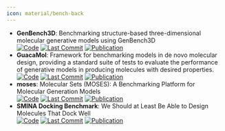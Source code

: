 ```yaml
---
icon: material/bench-back
---
```


- **GenBench3D**: Benchmarking structure-based three-dimensional molecular generative models using GenBench3D  
		[![Code](https://img.shields.io/github/stars/bbaillif/genbench3d?style=for-the-badge&logo=github)](https://github.com/bbaillif/genbench3d) [![Last Commit](https://img.shields.io/github/last-commit/bbaillif/genbench3d?style=for-the-badge&logo=github)](https://github.com/bbaillif/genbench3d) [![Publication](https://img.shields.io/badge/Publication-Citations:0-blue?style=for-the-badge&logo=bookstack)](https://doi.org/10.1002/prot.26605/v1/review1) 
- **GuacaMol**: Framework for benchmarking models in de novo molecular design, providing a standard suite of tests to evaluate the performance of generative models in producing molecules with desired properties.  
		[![Code](https://img.shields.io/github/stars/BenevolentAI/guacamol?style=for-the-badge&logo=github)](https://github.com/BenevolentAI/guacamol) [![Last Commit](https://img.shields.io/github/last-commit/BenevolentAI/guacamol?style=for-the-badge&logo=github)](https://github.com/BenevolentAI/guacamol) [![Publication](https://img.shields.io/badge/Publication-Citations:436-blue?style=for-the-badge&logo=bookstack)](https://doi.org/10.1021/acs.jcim.8b00839) 
- **moses**: Molecular Sets (MOSES): A Benchmarking Platform for Molecular Generation Models  
		[![Code](https://img.shields.io/github/stars/molecularsets/moses?style=for-the-badge&logo=github)](https://github.com/molecularsets/moses) [![Last Commit](https://img.shields.io/github/last-commit/molecularsets/moses?style=for-the-badge&logo=github)](https://github.com/molecularsets/moses) [![Publication](https://img.shields.io/badge/Publication-Citations:329-blue?style=for-the-badge&logo=bookstack)](https://doi.org/10.3389/fphar.2020.565644) 
- **SMINA Docking Benchmark**: We Should at Least Be Able to Design Molecules That Dock Well  
		[![Code](https://img.shields.io/github/stars/cieplinski-tobiasz/smina-docking-benchmark?style=for-the-badge&logo=github)](https://github.com/cieplinski-tobiasz/smina-docking-benchmark) [![Last Commit](https://img.shields.io/github/last-commit/cieplinski-tobiasz/smina-docking-benchmark?style=for-the-badge&logo=github)](https://github.com/cieplinski-tobiasz/smina-docking-benchmark) [![Publication](https://img.shields.io/badge/Publication-Citations:15-blue?style=for-the-badge&logo=bookstack)](https://doi.org/10.1021/acs.jcim.2c01355) 
